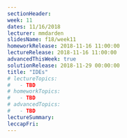 ```yaml
---
sectionHeader:
week: 11
dates: 11/16/2018
lecturer: mmdarden
slidesName: f18/week11
homeworkRelease: 2018-11-16 11:00:00
lectureRelease: 2018-11-16 11:00:00
advancedThisWeek: true
solutionRelease: 2018-11-29 00:00:00
title: "IDEs"
# lectureTopics:
#   - TBD
# homeworkTopics:
#   - TBD
# advancedTopics:
#   - TBD
lectureSummary:
leccapFri:
---
```

